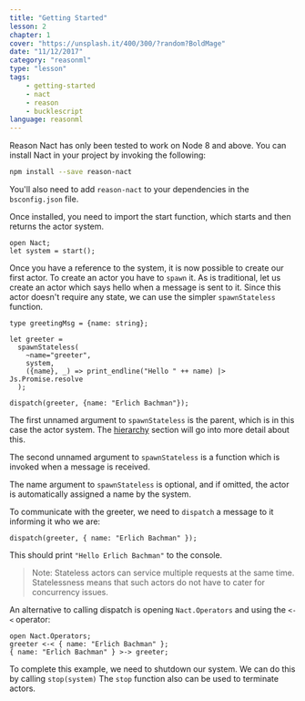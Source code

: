 ```yaml
---
title: "Getting Started"
lesson: 2
chapter: 1
cover: "https://unsplash.it/400/300/?random?BoldMage"
date: "11/12/2017"
category: "reasonml"
type: "lesson"
tags:
    - getting-started
    - nact
    - reason
    - bucklescript
language: reasonml
---
```

Reason Nact has only been tested to work on Node 8 and above. You can install Nact in your project by invoking the following:

```bash
npm install --save reason-nact
```


You'll also need to add `reason-nact` to your dependencies in the `bsconfig.json` file.

Once installed, you need to import the start function, which starts and then returns the actor system.

```reason
open Nact;
let system = start();
```

Once you have a reference to the system, it is now possible to create our first actor. To create an actor you have to `spawn` it.  As is traditional, let us create an actor which says hello when a message is sent to it. Since this actor doesn't require any state, we can use the simpler `spawnStateless` function.

```reason
type greetingMsg = {name: string};

let greeter =
  spawnStateless(
    ~name="greeter",
    system,
    ({name}, _) => print_endline("Hello " ++ name) |> Js.Promise.resolve
  );

dispatch(greeter, {name: "Erlich Bachman"});
```

The first unnamed argument to `spawnStateless` is the parent, which is in this case the actor system. The [hierarchy](#hierarchy) section will go into more detail about this.

The second unnamed argument to `spawnStateless` is a function which is invoked when a message is received.

The name argument to `spawnStateless` is optional, and if omitted, the actor is automatically assigned a name by the system.

To communicate with the greeter, we need to `dispatch` a message to it informing it who we are:

```reason
dispatch(greeter, { name: "Erlich Bachman" });
```

This should print `"Hello Erlich Bachman"` to the console. 

> Note: Stateless actors can service multiple requests at the same time. Statelessness means that such actors do not have to cater for concurrency issues.

An alternative to calling dispatch is opening `Nact.Operators` and using the  `<-<` operator:

```reason
open Nact.Operators;
greeter <-< { name: "Erlich Bachman" };
{ name: "Erlich Bachman" } >-> greeter;
```

To complete this example, we need to shutdown our system. We can do this by calling `stop(system)`
The `stop` function also can be used to terminate actors.
